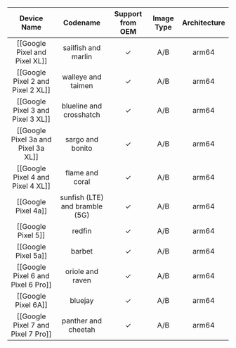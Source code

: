 |Device Name|Codename|Support from OEM|Image Type|Architecture|
|:-:|:-:|:-:|:-:|:-:|
|[[Google Pixel and Pixel XL]]|sailfish and marlin|✓|A/B|arm64|
|[[Google Pixel 2 and Pixel 2 XL]]|walleye and taimen|✓|A/B|arm64|
|[[Google Pixel 3 and Pixel 3 XL]]|blueline and crosshatch|✓|A/B|arm64|
|[[Google Pixel 3a and Pixel 3a XL]]|sargo and bonito|✓|A/B|arm64|
|[[Google Pixel 4 and Pixel 4 XL]]|flame and coral|✓|A/B|arm64|
|[[Google Pixel 4a]]|sunfish (LTE) and bramble (5G)|✓|A/B|arm64|
|[[Google Pixel 5]]|redfin|✓|A/B|arm64|
|[[Google Pixel 5a]]|barbet|✓|A/B|arm64|
|[[Google Pixel 6 and Pixel 6 Pro]]|oriole and raven|✓|A/B|arm64|
|[[Google Pixel 6A]]|bluejay|✓|A/B|arm64|
|[[Google Pixel 7 and Pixel 7 Pro]]|panther and cheetah|✓|A/B|arm64|